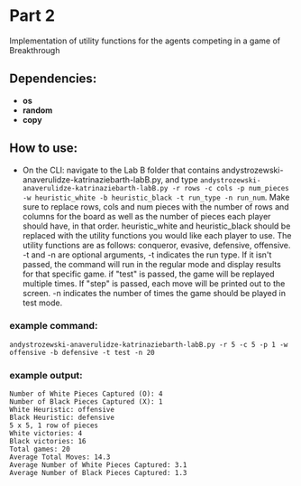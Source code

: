 # Part 2
Implementation of utility functions for the agents competing in a game of Breakthrough

## Dependencies:

* **os**
* **random**
* **copy**

## How to use:

* On the CLI: navigate to the Lab B folder that contains andystrozewski-anaverulidze-katrinaziebarth-labB.py, and type ```andystrozewski-anaverulidze-katrinaziebarth-labB.py -r rows -c cols -p num_pieces -w heuristic_white -b heuristic_black -t run_type -n run_num```. Make sure to replace rows, cols and num pieces with the number of rows and columns for the board as well as the number of pieces each player should have, in that order. heuristic_white and heuristic_black should be replaced with the utility functions you would like each player to use. The utility functions are as follows: conqueror, evasive, defensive, offensive.
-t and -n are optional arguments, -t indicates the run type. If it isn't passed, the command will run in the regular mode and display results for that specific game. if "test" is passed, the game will be replayed multiple times. If "step" is passed, each move will be printed out to the screen. -n indicates the number of times the game should be played in test mode.

### example command:
```andystrozewski-anaverulidze-katrinaziebarth-labB.py -r 5 -c 5 -p 1 -w offensive -b defensive -t test -n 20```

### example output:
```
Number of White Pieces Captured (O): 4
Number of Black Pieces Captured (X): 1
White Heuristic: offensive
Black Heuristic: defensive
5 x 5, 1 row of pieces
White victories: 4
Black victories: 16
Total games: 20
Average Total Moves: 14.3
Average Number of White Pieces Captured: 3.1
Average Number of Black Pieces Captured: 1.3
```
